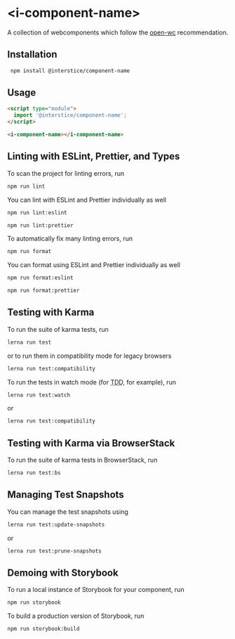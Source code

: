 # \<i-component-name>

A collection of webcomponents which follow the [open-wc](https://github.com/open-wc/open-wc) recommendation.

## Installation

```bash
 npm install @interstice/component-name
```

## Usage

```html
<script type="module">
  import '@interstice/component-name';
</script>

<i-component-name></i-component-name>
```

## Linting with ESLint, Prettier, and Types

To scan the project for linting errors, run

```bash
npm run lint
```

You can lint with ESLint and Prettier individually as well

```bash
npm run lint:eslint
```

```bash
npm run lint:prettier
```

To automatically fix many linting errors, run

```bash
npm run format
```

You can format using ESLint and Prettier individually as well

```bash
npm run format:eslint
```

```bash
npm run format:prettier
```

## Testing with Karma

To run the suite of karma tests, run

```bash
lerna run test
```

or to run them in compatibility mode for legacy browsers

```bash
lerna run test:compatibility
```

To run the tests in watch mode (for <abbr title="test driven development">TDD</abbr>, for example), run

```bash
lerna run test:watch
```

or

```bash
lerna run test:compatibility
```

## Testing with Karma via BrowserStack

To run the suite of karma tests in BrowserStack, run

```bash
lerna run test:bs
```

## Managing Test Snapshots

You can manage the test snapshots using

```bash
lerna run test:update-snapshots
```

or

```bash
lerna run test:prune-snapshots
```

## Demoing with Storybook

To run a local instance of Storybook for your component, run

```bash
npm run storybook
```

To build a production version of Storybook, run

```bash
npm run storybook:build
```
